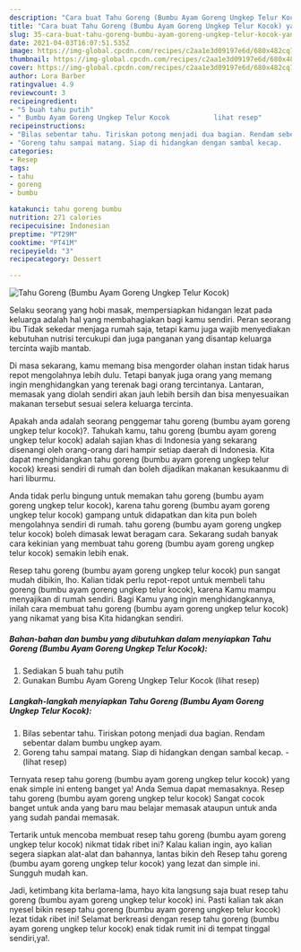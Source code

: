```yaml
---
description: "Cara buat Tahu Goreng (Bumbu Ayam Goreng Ungkep Telur Kocok) yang lezat dan Mudah Dibuat"
title: "Cara buat Tahu Goreng (Bumbu Ayam Goreng Ungkep Telur Kocok) yang lezat dan Mudah Dibuat"
slug: 35-cara-buat-tahu-goreng-bumbu-ayam-goreng-ungkep-telur-kocok-yang-lezat-dan-mudah-dibuat
date: 2021-04-03T16:07:51.535Z
image: https://img-global.cpcdn.com/recipes/c2aa1e3d09197e6d/680x482cq70/tahu-goreng-bumbu-ayam-goreng-ungkep-telur-kocok-foto-resep-utama.jpg
thumbnail: https://img-global.cpcdn.com/recipes/c2aa1e3d09197e6d/680x482cq70/tahu-goreng-bumbu-ayam-goreng-ungkep-telur-kocok-foto-resep-utama.jpg
cover: https://img-global.cpcdn.com/recipes/c2aa1e3d09197e6d/680x482cq70/tahu-goreng-bumbu-ayam-goreng-ungkep-telur-kocok-foto-resep-utama.jpg
author: Lora Barber
ratingvalue: 4.9
reviewcount: 3
recipeingredient:
- "5 buah tahu putih"
- " Bumbu Ayam Goreng Ungkep Telur Kocok           lihat resep"
recipeinstructions:
- "Bilas sebentar tahu. Tiriskan potong menjadi dua bagian. Rendam sebentar dalam bumbu ungkep ayam."
- "Goreng tahu sampai matang. Siap di hidangkan dengan sambal kecap.           (lihat resep)"
categories:
- Resep
tags:
- tahu
- goreng
- bumbu

katakunci: tahu goreng bumbu 
nutrition: 271 calories
recipecuisine: Indonesian
preptime: "PT29M"
cooktime: "PT41M"
recipeyield: "3"
recipecategory: Dessert

---
```



![Tahu Goreng (Bumbu Ayam Goreng Ungkep Telur Kocok)](https://img-global.cpcdn.com/recipes/c2aa1e3d09197e6d/680x482cq70/tahu-goreng-bumbu-ayam-goreng-ungkep-telur-kocok-foto-resep-utama.jpg)

Selaku seorang yang hobi masak, mempersiapkan hidangan lezat pada keluarga adalah hal yang membahagiakan bagi kamu sendiri. Peran seorang ibu Tidak sekedar menjaga rumah saja, tetapi kamu juga wajib menyediakan kebutuhan nutrisi tercukupi dan juga panganan yang disantap keluarga tercinta wajib mantab.

Di masa  sekarang, kamu memang bisa mengorder olahan instan tidak harus repot mengolahnya lebih dulu. Tetapi banyak juga orang yang memang ingin menghidangkan yang terenak bagi orang tercintanya. Lantaran, memasak yang diolah sendiri akan jauh lebih bersih dan bisa menyesuaikan makanan tersebut sesuai selera keluarga tercinta. 



Apakah anda adalah seorang penggemar tahu goreng (bumbu ayam goreng ungkep telur kocok)?. Tahukah kamu, tahu goreng (bumbu ayam goreng ungkep telur kocok) adalah sajian khas di Indonesia yang sekarang disenangi oleh orang-orang dari hampir setiap daerah di Indonesia. Kita dapat menghidangkan tahu goreng (bumbu ayam goreng ungkep telur kocok) kreasi sendiri di rumah dan boleh dijadikan makanan kesukaanmu di hari liburmu.

Anda tidak perlu bingung untuk memakan tahu goreng (bumbu ayam goreng ungkep telur kocok), karena tahu goreng (bumbu ayam goreng ungkep telur kocok) gampang untuk didapatkan dan kita pun boleh mengolahnya sendiri di rumah. tahu goreng (bumbu ayam goreng ungkep telur kocok) boleh dimasak lewat beragam cara. Sekarang sudah banyak cara kekinian yang membuat tahu goreng (bumbu ayam goreng ungkep telur kocok) semakin lebih enak.

Resep tahu goreng (bumbu ayam goreng ungkep telur kocok) pun sangat mudah dibikin, lho. Kalian tidak perlu repot-repot untuk membeli tahu goreng (bumbu ayam goreng ungkep telur kocok), karena Kamu mampu menyajikan di rumah sendiri. Bagi Kamu yang ingin menghidangkannya, inilah cara membuat tahu goreng (bumbu ayam goreng ungkep telur kocok) yang nikamat yang bisa Kita hidangkan sendiri.

<!--inarticleads1-->

##### Bahan-bahan dan bumbu yang dibutuhkan dalam menyiapkan Tahu Goreng (Bumbu Ayam Goreng Ungkep Telur Kocok):

1. Sediakan 5 buah tahu putih
1. Gunakan  Bumbu Ayam Goreng Ungkep Telur Kocok           (lihat resep)




<!--inarticleads2-->

##### Langkah-langkah menyiapkan Tahu Goreng (Bumbu Ayam Goreng Ungkep Telur Kocok):

1. Bilas sebentar tahu. Tiriskan potong menjadi dua bagian. Rendam sebentar dalam bumbu ungkep ayam.
1. Goreng tahu sampai matang. Siap di hidangkan dengan sambal kecap. -           (lihat resep)




Ternyata resep tahu goreng (bumbu ayam goreng ungkep telur kocok) yang enak simple ini enteng banget ya! Anda Semua dapat memasaknya. Resep tahu goreng (bumbu ayam goreng ungkep telur kocok) Sangat cocok banget untuk anda yang baru mau belajar memasak ataupun untuk anda yang sudah pandai memasak.

Tertarik untuk mencoba membuat resep tahu goreng (bumbu ayam goreng ungkep telur kocok) nikmat tidak ribet ini? Kalau kalian ingin, ayo kalian segera siapkan alat-alat dan bahannya, lantas bikin deh Resep tahu goreng (bumbu ayam goreng ungkep telur kocok) yang lezat dan simple ini. Sungguh mudah kan. 

Jadi, ketimbang kita berlama-lama, hayo kita langsung saja buat resep tahu goreng (bumbu ayam goreng ungkep telur kocok) ini. Pasti kalian tak akan nyesel bikin resep tahu goreng (bumbu ayam goreng ungkep telur kocok) lezat tidak ribet ini! Selamat berkreasi dengan resep tahu goreng (bumbu ayam goreng ungkep telur kocok) enak tidak rumit ini di tempat tinggal sendiri,ya!.

